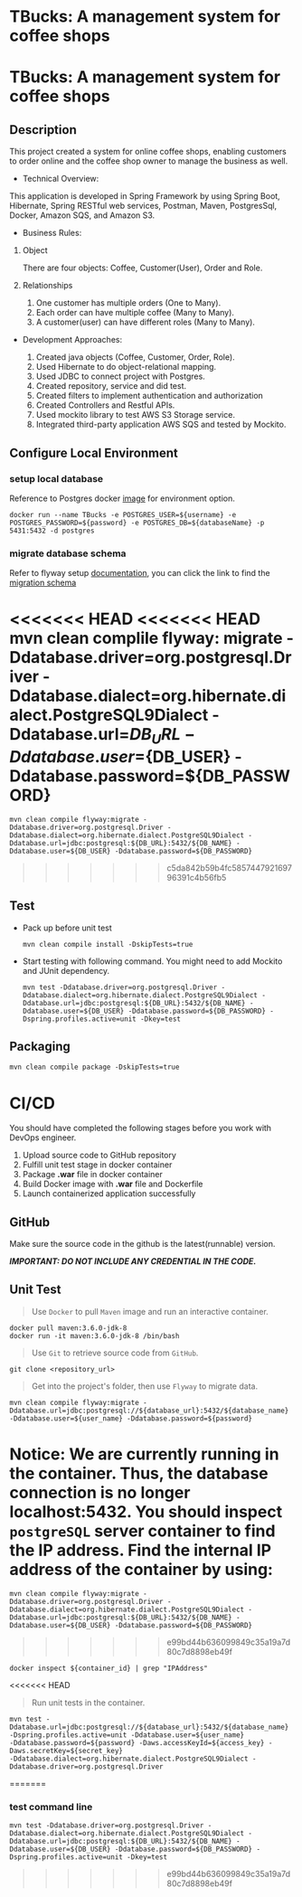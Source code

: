 # TBucks: A management system for coffee shops

# TBucks: A management system for coffee shops

## Description
This project created a system for online coffee shops, enabling customers to order online
and the coffee shop owner to manage the business as well.

* Technical Overview:

This application is developed in Spring Framework by using Spring Boot, Hibernate, Spring RESTful web services, Postman, Maven, PostgresSql, Docker, Amazon SQS, and Amazon S3.

* Business Rules:

1. Object
    
    There are four objects: Coffee, Customer(User), Order and Role. 

1. Relationships
    
    1. One customer has multiple orders (One to Many).
    2. Each order can have multiple coffee (Many to Many).
    3. A customer(user) can have different roles (Many to Many).

* Development Approaches:

    1. Created java objects (Coffee, Customer, Order, Role).
    2. Used Hibernate to do object-relational mapping.
    3. Used JDBC to connect project with Postgres.
    4. Created repository, service and did test.
    5. Created filters to implement authentication and authorization
    6. Created Controllers and Restful APIs.
    7. Used mockito library to test AWS S3 Storage service.
    8. Integrated third-party application AWS SQS and tested by Mockito.


## Configure Local Environment
### setup local database
Reference to Postgres docker [image](https://hub.docker.com/_/postgres) for environment option.
```
docker run --name TBucks -e POSTGRES_USER=${username} -e POSTGRES_PASSWORD=${password} -e POSTGRES_DB=${databaseName} -p 5431:5432 -d postgres
```
### migrate database schema
Refer to flyway setup [documentation](https://flywaydb.org/documentation/), you can click the link to find the [migration schema](mvc/src/main/resources/db/migration)

<<<<<<< HEAD
<<<<<<< HEAD
    mvn clean complile flyway: migrate -Ddatabase.driver=org.postgresql.Driver -Ddatabase.dialect=org.hibernate.dialect.PostgreSQL9Dialect -Ddatabase.url=${DB_URL} -Ddatabase.user=${DB_USER} -Ddatabase.password=${DB_PASSWORD}
=======
    mvn clean compile flyway:migrate -Ddatabase.driver=org.postgresql.Driver -Ddatabase.dialect=org.hibernate.dialect.PostgreSQL9Dialect -Ddatabase.url=jdbc:postgresql:${DB_URL}:5432/${DB_NAME} -Ddatabase.user=${DB_USER} -Ddatabase.password=${DB_PASSWORD}
>>>>>>> c5da842b59b4fc585744792169796391c4b56fb5
    
    
## Test

- Pack up before unit test
    ```
    mvn clean compile install -DskipTests=true
    ```
- Start testing with following command. You might need to add Mockito and JUnit dependency.
    ```
    mvn test -Ddatabase.driver=org.postgresql.Driver -Ddatabase.dialect=org.hibernate.dialect.PostgreSQL9Dialect -Ddatabase.url=jdbc:postgresql:${DB_URL}:5432/${DB_NAME} -Ddatabase.user=${DB_USER} -Ddatabase.password=${DB_PASSWORD} -Dspring.profiles.active=unit -Dkey=test
    ```

## Packaging
```
mvn clean compile package -DskipTests=true
```

# CI/CD

You should have completed the following stages before you work with DevOps engineer.

  1. Upload source code to GitHub repository
  2. Fulfill unit test stage in docker container
  3. Package **.war** file in docker container
  4. Build Docker image with **.war** file and Dockerfile
  5. Launch containerized application successfully

## GitHub

Make sure the source code in the github is the latest(runnable) version.   

***IMPORTANT: DO NOT INCLUDE ANY CREDENTIAL IN THE CODE.***

## Unit Test
>Use `Docker` to pull `Maven` image and run an interactive container.
>
    docker pull maven:3.6.0-jdk-8
    docker run -it maven:3.6.0-jdk-8 /bin/bash

>Use `Git` to retrieve source code from `GitHub`.
>
    git clone <repository_url>
    
>Get into the project's folder, then use `Flyway` to migrate data.
>
    mvn clean compile flyway:migrate -Ddatabase.url=jdbc:postgresql://${database_url}:5432/${database_name} 
    -Ddatabase.user=${user_name} -Ddatabase.password=${password}
    
Notice: We are currently running in the container. Thus, the database connection is no longer localhost:5432.
You should inspect `postgreSQL` server container to find the IP address. Find the internal IP address of the container by using:
=======
    mvn clean compile flyway:migrate -Ddatabase.driver=org.postgresql.Driver -Ddatabase.dialect=org.hibernate.dialect.PostgreSQL9Dialect -Ddatabase.url=jdbc:postgresql:${DB_URL}:5432/${DB_NAME} -Ddatabase.user=${DB_USER} -Ddatabase.password=${DB_PASSWORD}
>>>>>>> e99bd44b636099849c35a19a7d80c7d8898eb49f
    
    docker inspect ${container_id} | grep "IPAddress"
    
<<<<<<< HEAD
>Run unit tests in the container.
>
    mvn test -Ddatabase.url=jdbc:postgresql://${database_url}:5432/${database_name} -Dspring.profiles.active=unit -Ddatabase.user=${user_name} 
    -Ddatabase.password=${password} -Daws.accessKeyId=${access_key} -Daws.secretKey=${secret_key} 
    -Ddatabase.dialect=org.hibernate.dialect.PostgreSQL9Dialect -Ddatabase.driver=org.postgresql.Driver
=======
### test command line
    mvn test -Ddatabase.driver=org.postgresql.Driver -Ddatabase.dialect=org.hibernate.dialect.PostgreSQL9Dialect -Ddatabase.url=jdbc:postgresql:${DB_URL}:5432/${DB_NAME} -Ddatabase.user=${DB_USER} -Ddatabase.password=${DB_PASSWORD} -Dspring.profiles.active=unit -Dkey=test
>>>>>>> e99bd44b636099849c35a19a7d80c7d8898eb49f
